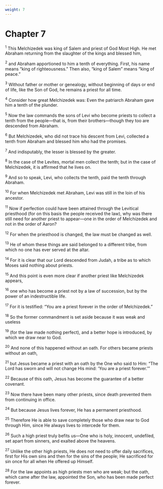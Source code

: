 ```yaml
---
weight: 7
---
```


# Chapter 7

<sup>1</sup> This Melchizedek was king of Salem and priest of God Most High. He met Abraham returning from the slaughter of the kings and blessed him, 

<sup>2</sup> and Abraham apportioned to him a tenth of everything. First, his name means “king of righteousness.” Then also, “king of Salem” means “king of peace.” 

<sup>3</sup> Without father or mother or genealogy, without beginning of days or end of life, like the Son of God, he remains a priest for all time. 

<sup>4</sup> Consider how great Melchizedek was: Even the patriarch Abraham gave him a tenth of the plunder. 

<sup>5</sup> Now the law commands the sons of Levi who become priests to collect a tenth from the people—that is, from their brothers—though they too are descended from Abraham. 

<sup>6</sup> But Melchizedek, who did not trace his descent from Levi, collected a tenth from Abraham and blessed him who had the promises. 

<sup>7</sup> And indisputably, the lesser is blessed by the greater. 

<sup>8</sup> In the case of the Levites, mortal men collect the tenth; but in the case of Melchizedek, it is affirmed that he lives on. 

<sup>9</sup> And so to speak, Levi, who collects the tenth, paid the tenth through Abraham. 

<sup>10</sup> For when Melchizedek met Abraham, Levi was still in the loin of his ancestor. 

<sup>11</sup> Now if perfection could have been attained through the Levitical priesthood (for on this basis the people received the law), why was there still need for another priest to appear—one in the order of Melchizedek and not in the order of Aaron? 

<sup>12</sup> For when the priesthood is changed, the law must be changed as well. 

<sup>13</sup> He of whom these things are said belonged to a different tribe, from which no one has ever served at the altar. 

<sup>14</sup> For it is clear that our Lord descended from Judah, a tribe as to which Moses said nothing about priests. 

<sup>15</sup> And this point is even more clear if another priest like Melchizedek appears, 

<sup>16</sup> one who has become a priest not by a law of succession, but by the power of an indestructible life. 

<sup>17</sup> For it is testified: “You are a priest forever in the order of Melchizedek.” 

<sup>18</sup> So the former commandment is set aside because it was weak and useless 

<sup>19</sup> (for the law made nothing perfect), and a better hope is introduced, by which we draw near to God. 

<sup>20</sup> And none of this happened without an oath. For others became priests without an oath, 

<sup>21</sup> but Jesus became a priest with an oath by the One who said to Him: “The Lord has sworn and will not change His mind: ‘You are a priest forever.’” 

<sup>22</sup> Because of this oath, Jesus has become the guarantee of a better covenant. 

<sup>23</sup> Now there have been many other priests, since death prevented them from continuing in office. 

<sup>24</sup> But because Jesus lives forever, He has a permanent priesthood. 

<sup>25</sup> Therefore He is able to save completely those who draw near to God through Him, since He always lives to intercede for them. 

<sup>26</sup> Such a high priest truly befits us—One who is holy, innocent, undefiled, set apart from sinners, and exalted above the heavens. 

<sup>27</sup> Unlike the other high priests, He does not need to offer daily sacrifices, first for His own sins and then for the sins of the people; He sacrificed for sin once for all when He offered up Himself. 

<sup>28</sup> For the law appoints as high priests men who are weak; but the oath, which came after the law, appointed the Son, who has been made perfect forever. 


